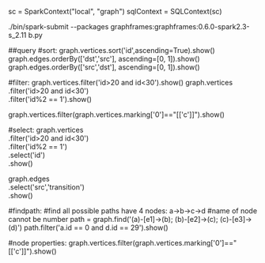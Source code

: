 sc = SparkContext("local", "graph")
sqlContext = SQLContext(sc)

./bin/spark-submit --packages graphframes:graphframes:0.6.0-spark2.3-s_2.11 b.py



##query
#sort:
graph.vertices.sort('id',ascending=True).show()
graph.edges.orderBy(['dst','src'], ascending=[0, 1]).show()
graph.edges.orderBy(['src','dst'], ascending=[0, 1]).show()

#filter:
graph.vertices.filter('id>20 and id<30').show()
graph.vertices\
.filter('id>20 and id<30')\
.filter('id%2 == 1').show()

graph.vertices.filter(graph.vertices.marking['0']=="[['c']]").show()


#select:
graph.vertices\
.filter('id>20 and id<30')\
.filter('id%2 == 1')\
.select('id')\
.show()

graph.edges\
.select('src','transition')\
.show()

#findpath:
#find all possible paths have 4 nodes: a->b->c->d
#name of node cannot be number
path = graph.find('(a)-[e1]->(b); (b)-[e2]->(c); (c)-[e3]->(d)')
path.filter('a.id == 0 and d.id == 29').show()

#node properties:
graph.vertices.filter(graph.vertices.marking['0']=="[['c']]").show()

